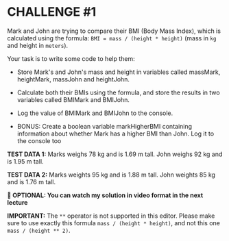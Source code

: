# CHALLENGE #1

Mark and John are trying to compare their BMI (Body Mass Index), which is calculated using the formula: `BMI = mass / (height * height)` (mass in `kg` and height in `meters`).

Your task is to write some code to help them:

- Store Mark's and John's mass and height in variables called massMark, heightMark, massJohn and heightJohn.

- Calculate both their BMIs using the formula, and store the results in two variables called BMIMark and BMIJohn.

- Log the value of BMIMark and BMIJohn to the console.

- BONUS: Create a boolean variable markHigherBMI containing information about whether Mark has a higher BMI than John. Log it to the console too



**TEST DATA 1:** Marks weighs 78 kg and is 1.69 m tall. John weighs 92 kg and is 1.95 m tall.

**TEST DATA 2:** Marks weights 95 kg and is 1.88 m tall. John weights 85 kg and is 1.76 m tall.



**👋 OPTIONAL: You can watch my solution in video format in the next lecture**



**IMPORTANT:** The `**` operator is not supported in this editor. Please make sure to use exactly this formula `mass / (height * height)`, and not this one `mass / (height ** 2)`.
